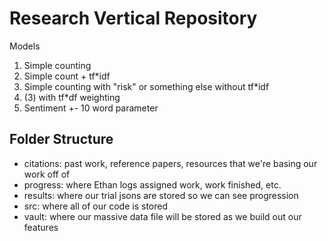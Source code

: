 # Research Vertical Repository

Models
1. Simple counting
2. Simple count + tf*idf
3. Simple counting with "risk" or something else without tf*idf
4. (3) with tf*df weighting
5. Sentiment +- 10 word parameter


## Folder Structure
- citations: past work, reference papers, resources that we're basing our work off of
- progress: where Ethan logs assigned work, work finished, etc.
- results: where our trial jsons are stored so we can see progression
- src: where all of our code is stored
- vault: where our massive data file will be stored as we build out our features